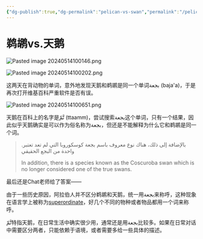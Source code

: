 ```yaml
---
{"dg-publish":true,"dg-permalink":"pelican-vs-swan","permalink":"/pelican-vs-swan/","created":"2024-05-14T09:52:43.178+08:00"}
---
```


# 鹈鹕vs.天鹅

![Pasted image 20240514100146.png](/img/user/B-Attachment/Pasted%20image%2020240514100146.png)

![Pasted image 20240514100202.png](/img/user/B-Attachment/Pasted%20image%2020240514100202.png)

这两天在背动物的单词，意外地发现天鹅和鹈鹕是同一个单词بجعة (baja'a)，于是再次打开维基百科严重软件是否有误。

![Pasted image 20240514100651.png](/img/user/B-Attachment/Pasted%20image%2020240514100651.png)

天鹅在百科上的名字是تَّمّ (ttaamm)，尝试搜索بجعة这个单词，只有一个结果，因此似乎天鹅确实是可以作为俗名称为بجعة，但还是不能解释为什么它和鹈鹕是同一个词。

> .بالإضافة إلى ذلك، هناك نوع معروف باسم بجعة كوسكوروبا التي لم تعد تعتبر واحدة من البجع الحقيقي
> 
> In addition, there is a species known as the Coscuroba swan which is no longer considered one of the true swans.

最后还是Chat老师给了答案——

由于一些历史原因，阿拉伯人并不区分鹈鹕和天鹅，统一用بجعة来称呼，这种现象在语言学上被称为[superordinate](https://en.wikipedia.org/wiki/Superordinate)，好几个不同的物种或者物品都用一个词来称呼。

تَّمّ特指天鹅，在日常生活中确实很少用，通常还是用بجعة比较多。如果在日常对话中需要区分两者，只能依赖于语境，或者需要多给一些具体的描述。